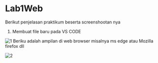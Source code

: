 # Lab1Web
Berikut penjelasan praktikum beserta screenshootan nya 
1.	Membuat file baru pada VS CODE 

![1](https://user-images.githubusercontent.com/56387936/113469037-84cbd480-9474-11eb-81d7-26522027003d.JPG)
Beriku adalah ampilan di web browser misalnya ms edge atau Mozilla firefox dll

![2](https://user-images.githubusercontent.com/56387936/113469103-163b4680-9475-11eb-8012-d888de846e98.JPG)

